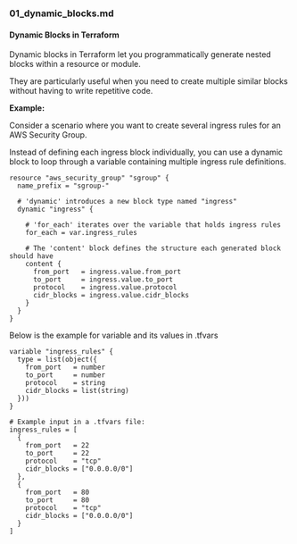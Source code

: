 ### 01_dynamic_blocks.md
#### Dynamic Blocks in Terraform
Dynamic blocks in Terraform let you programmatically generate nested blocks within a resource or module. 

They are particularly useful when you need to create multiple similar blocks without having to write repetitive code.

**Example:**

Consider a scenario where you want to create several ingress rules for an AWS Security Group. 

Instead of defining each ingress block individually, you can use a dynamic block to loop through a variable containing multiple ingress rule definitions.

```hcl
resource "aws_security_group" "sgroup" {
  name_prefix = "sgroup-"

  # 'dynamic' introduces a new block type named "ingress"
  dynamic "ingress" {
    
    # 'for_each' iterates over the variable that holds ingress rules
    for_each = var.ingress_rules
    
    # The 'content' block defines the structure each generated block should have
    content {
      from_port   = ingress.value.from_port
      to_port     = ingress.value.to_port
      protocol    = ingress.value.protocol
      cidr_blocks = ingress.value.cidr_blocks
    }
  }
}
```

Below is the example for variable and its values in .tfvars

```hcl
variable "ingress_rules" {
  type = list(object({
    from_port   = number
    to_port     = number
    protocol    = string
    cidr_blocks = list(string)
  }))
}

# Example input in a .tfvars file:
ingress_rules = [
  {
    from_port   = 22
    to_port     = 22
    protocol    = "tcp"
    cidr_blocks = ["0.0.0.0/0"]
  },
  {
    from_port   = 80
    to_port     = 80
    protocol    = "tcp"
    cidr_blocks = ["0.0.0.0/0"]
  }
]
```